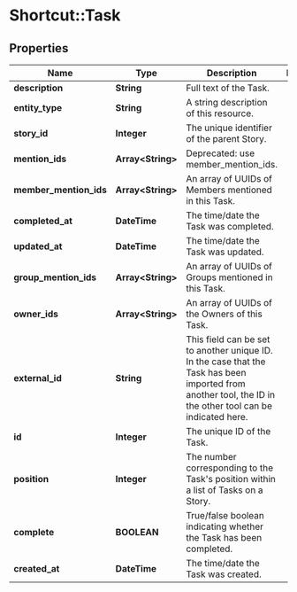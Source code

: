# Shortcut::Task

## Properties
Name | Type | Description | Notes
------------ | ------------- | ------------- | -------------
**description** | **String** | Full text of the Task. | 
**entity_type** | **String** | A string description of this resource. | 
**story_id** | **Integer** | The unique identifier of the parent Story. | 
**mention_ids** | **Array&lt;String&gt;** | Deprecated: use member_mention_ids. | 
**member_mention_ids** | **Array&lt;String&gt;** | An array of UUIDs of Members mentioned in this Task. | 
**completed_at** | **DateTime** | The time/date the Task was completed. | 
**updated_at** | **DateTime** | The time/date the Task was updated. | 
**group_mention_ids** | **Array&lt;String&gt;** | An array of UUIDs of Groups mentioned in this Task. | 
**owner_ids** | **Array&lt;String&gt;** | An array of UUIDs of the Owners of this Task. | 
**external_id** | **String** | This field can be set to another unique ID. In the case that the Task has been imported from another tool, the ID in the other tool can be indicated here. | 
**id** | **Integer** | The unique ID of the Task. | 
**position** | **Integer** | The number corresponding to the Task&#x27;s position within a list of Tasks on a Story. | 
**complete** | **BOOLEAN** | True/false boolean indicating whether the Task has been completed. | 
**created_at** | **DateTime** | The time/date the Task was created. | 

